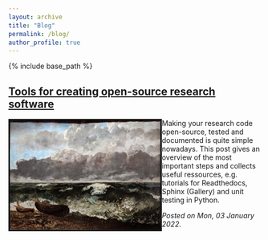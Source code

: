 ```yaml
---
layout: archive
title: "Blog"
permalink: /blog/
author_profile: true
---
```


{% include base_path %}




[Tools for creating open-source research software](/posts/oss_tutorial)
---------------------------------------

<img align="left" width = "300px" border = "3px" src="../images/courbet_stormysea.jpg"> 
Making your research code open-source, tested and documented is quite simple nowadays. This post gives an overview of the most important steps and collects useful ressources, e.g. tutorials for Readthedocs, Sphinx (Gallery) and unit testing in Python.

*Posted on Mon, 03 January 2022.*
